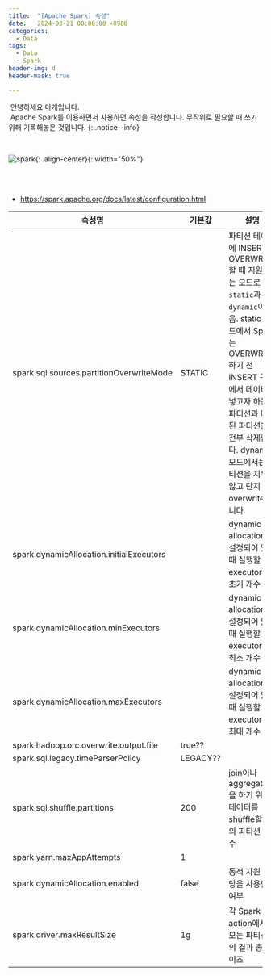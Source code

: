 ```yaml
---
title:  "[Apache Spark] 속성"
date:   2024-03-21 00:00:00 +0900
categories:
  - Data
tags:
  - Data
  - Spark
header-img: d
header-mask: true

---
```


&nbsp;안녕하세요 마개입니다.  
&nbsp;Apache Spark를 이용하면서 사용하던 속성을 작성합니다. 무작위로 필요할 때 쓰기 위해 기록해놓은 것입니다.
{: .notice--info}

<br>

![spark](https://github.com/magaeTube/magaeTube.github.io/assets/78892113/33121d67-2121-4304-8bcc-a75ef78d592d){: .align-center}{: width="50%"}

<br><br>

* <a href="https://spark.apache.org/docs/latest/configuration.html">https://spark.apache.org/docs/latest/configuration.html</a>

|속성명|기본값| 설명                                                                      |버전|
|----|----|-------------------------------------------------------------------------|--|
|spark.sql.sources.partitionOverwriteMode|STATIC|파티션 테이블에 INSERT OVERWRITE할 때 지원하는 모드로 `static`과 `dynamic`이 있음. static 모드에서 Spark는 OVERWRITE하기 전 INSERT 구문에서 데이터를 넣고자 하는 파티션과 매핑된 파티션을 전부 삭제합니다. dynamic 모드에서는 파티션을 지우지 않고 단지 overwrite합니다.|2.3.0|
|spark.dynamicAllocation.initialExecutors||dynamic allocation이 설정되어 있을 때 실행할 executor의 초기 개수|1.3.0|
|spark.dynamicAllocation.minExecutors||dynamic allocation이 설정되어 있을 때 실행할 executor의 최소 개수|1.3.0|
|spark.dynamicAllocation.maxExecutors||dynamic allocation이 설정되어 있을 때 실행할 executor의 최대 개수|1.3.0|
|spark.hadoop.orc.overwrite.output.file|true??|||
|spark.sql.legacy.timeParserPolicy|LEGACY??|||
|spark.sql.shuffle.partitions|200|join이나 aggregation을 하기 위한 데이터를 shuffle할 때의 파티션 개수|1.1.0|
|spark.yarn.maxAppAttempts|1|||
|spark.dynamicAllocation.enabled|false|동적 자원 할당을 사용할지 여부||
|spark.driver.maxResultSize|1g|각 Spark action에서 모든 파티션들의 결과 총 사이즈|1.2.0|
